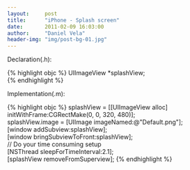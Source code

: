 ```yaml
---
layout:     post
title:      "iPhone - Splash screen"
date:       2011-02-09 16:03:00
author:     "Daniel Vela"
header-img: "img/post-bg-01.jpg"
---
```


Declaration(.h):

{% highlight objc %}
UIImageView *splashView;  
{% endhighlight %}

Implementation(.m):

{% highlight objc %}
splashView = [[UIImageView alloc] initWithFrame:CGRectMake(0, 0, 320, 480)];  
splashView.image = [UIImage imageNamed:@"Default.png"];  
[window addSubview:splashView];  
[window bringSubviewToFront:splashView];  
// Do your time consuming setup  
[NSThread sleepForTimeInterval:2.1];  
[splashView removeFromSuperview];
{% endhighlight %}